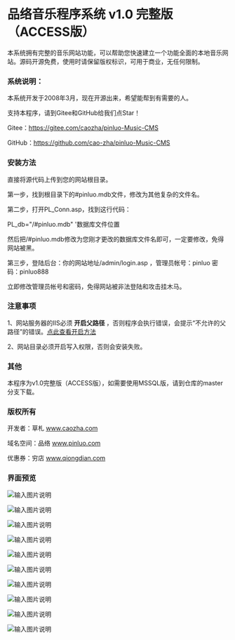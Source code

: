# 品络音乐程序系统 v1.0 完整版（ACCESS版）

本系统拥有完整的音乐网站功能，可以帮助您快速建立一个功能全面的本地音乐网站。源码开源免费，使用时请保留版权标识，可用于商业，无任何限制。

### 系统说明：

本系统开发于2008年3月，现在开源出来，希望能帮到有需要的人。

支持本程序，请到Gitee和GitHub给我们点Star！

Gitee：https://gitee.com/caozha/pinluo-Music-CMS

GitHub：https://github.com/cao-zha/pinluo-Music-CMS

### 安装方法

直接将源代码上传到您的网站根目录。

第一步，找到根目录下的#pinluo.mdb文件，修改为其他复杂的文件名。

第二步，打开PL_Conn.asp，找到这行代码：

PL_db="/#pinluo.mdb" '数据库文件位置

然后把/#pinluo.mdb修改为您刚才更改的数据库文件名即可，一定要修改，免得网站被黑。

第三步，登陆后台：你的网站地址/admin/login.asp ，管理员帐号：pinluo 密码：pinluo888

立即修改管理员帐号和密码，免得网站被非法登陆和攻击挂木马。

### 注意事项

1、网站服务器的IIS必须 **开启父路径** ，否则程序会执行错误，会提示“不允许的父路径”的错误。[点此查看开启方法](https://my.oschina.net/dengzhenhua/blog/3295146)

2、网站目录必须开启写入权限，否则会安装失败。

### 其他

本程序为v1.0完整版（ACCESS版），如需要使用MSSQL版，请到仓库的master分支下载。

### 版权所有

开发者：草札 www.caozha.com

域名空间：品络 www.pinluo.com

优惠券：穷店 www.qiongdian.com



### 界面预览
![输入图片说明](https://images.gitee.com/uploads/images/2020/0424/212214_ad44b7f9_7397417.png "首页.png")

![输入图片说明](https://images.gitee.com/uploads/images/2020/0424/212228_c222cb25_7397417.png "首页2.png")

![输入图片说明](https://images.gitee.com/uploads/images/2020/0424/212246_d60de705_7397417.png "专辑页.png")

![输入图片说明](https://images.gitee.com/uploads/images/2020/0424/212259_83ecf103_7397417.png "歌手列表页.png")

![输入图片说明](https://images.gitee.com/uploads/images/2020/0424/212307_4d55e154_7397417.png "播放页.png")

![输入图片说明](https://images.gitee.com/uploads/images/2020/0424/212318_23191d69_7397417.png "后台首页.png")

![输入图片说明](https://images.gitee.com/uploads/images/2020/0424/212332_2df4cfc3_7397417.png "专辑管理.png")

![输入图片说明](https://images.gitee.com/uploads/images/2020/0424/212342_13491494_7397417.png "歌曲管理.png")

![输入图片说明](https://images.gitee.com/uploads/images/2020/0424/212354_93973969_7397417.png "会员管理.png")

![输入图片说明](https://images.gitee.com/uploads/images/2020/0424/212408_bff7feb8_7397417.png "评论管理.png")

